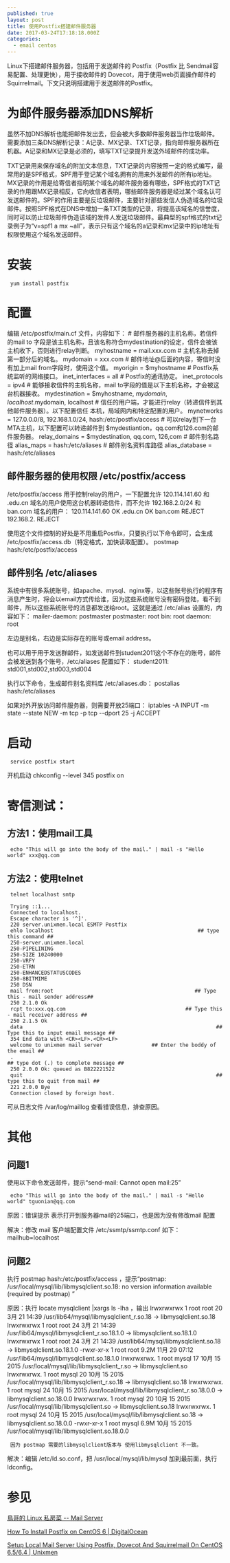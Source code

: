 ```yaml
---
published: true
layout: post
title: 使用Postfix搭建邮件服务器
date: 2017-03-24T17:18:18.000Z
categories:
  - email centos
---
```

Linux下搭建邮件服务器，包括用于发送邮件的 Postfix（Postfix 比 Sendmail容易配置、处理更快），用于接收邮件的 Dovecot，用于使用web页面操作邮件的 Squirrelmail。下文只说明搭建用于发送邮件的Postfix。


# 为邮件服务器添加DNS解析
虽然不加DNS解析也能把邮件发出去，但会被大多数邮件服务器当作垃圾邮件。需要添加三条DNS解析记录：A记录、MX记录、TXT记录，指向邮件服务器所在机器。A记录和MX记录是必须的，填写TXT记录提升发送外域邮件的成功率。

TXT记录用来保存域名的附加文本信息，TXT记录的内容按照一定的格式编写，最常用的是SPF格式，SPF用于登记某个域名拥有的用来外发邮件的所有ip地址。MX记录的作用是给寄信者指明某个域名的邮件服务器有哪些，SPF格式的TXT记录的作用跟MX记录相反，它向收信者表明，哪些邮件服务器是经过某个域名认可发送邮件的。SPF的作用主要是反垃圾邮件，主要针对那些发信人伪造域名的垃圾邮件。按照SPF格式在DNS中增加一条TXT类型的记录，将提高该域名的信誉度，同时可以防止垃圾邮件伪造该域的发件人发送垃圾邮件。最典型的spf格式的txt记录例子为“v=spf1 a mx ~all”，表示只有这个域名的a记录和mx记录中的ip地址有权限使用这个域名发送邮件。

# 安装
     yum install postfix

# 配置
编辑 /etc/postfix/main.cf 文件，内容如下：
     # 邮件服务器的主机名称，若信件的mail to 字段是该主机名称，且该名称符合mydestination的设定，信件会被该主机收下，否则进行relay判断。
     myhostname = mail.xxx.com
     # 主机名称去掉第一部分后的域名。
     mydomain = xxx.com
     # 邮件地址@后面的内容，寄信时没有加上mail from字段时，使用这个值。
     myorigin = $myhostname
     # Postfix系统监听的网络接口。
     inet_interfaces = all
     # Postfix的通讯协定。
     inet_protocols = ipv4
     # 能够接收信件的主机名称，mail to字段的值是以下主机名称，才会被这台机器接收。
     mydestination = $myhostname, $mydomain, localhost.$mydomain, localhost
     # 信任的用户端，才能进行relay（转递信件到其他邮件服务器）。以下配置信任 本机，局域网内和特定配置的用户。
     mynetworks = 127.0.0.0/8, 192.168.1.0/24, hash:/etc/postfix/access
     # 可以relay到下一台MTA主机，以下配置可以转递邮件到 $mydestiantion，qq.com和126.com的邮件服务器。
     relay_domains = $mydestination, qq.com, 126,com
     # 邮件别名路径
     alias_maps = hash:/etc/aliases
     # 邮件别名资料库路径
     alias_database = hash:/etc/aliases

## 邮件服务器的使用权限 /etc/postfix/access
/etc/postfix/access 用于控制relay的用户，一下配置允许 120.114.141.60 和 .edu.cn 域名的用户使用这台机器转递信件，而不允许 192.168.2.0/24 和 ban.com 域名的用户：
     120.114.141.60      OK
     .edu.cn                   OK
     ban.com                 REJECT
     192.168.2.              REJECT

使用这个文件控制的好处是不用重启Postfix，只要执行以下命令即可，会生成 /etc/postfix/access.db（特定格式，加快读取配置）。
     postmap hash:/etc/postfix/access

## 邮件别名 /etc/aliases
系统中有很多系统账号，如apache、mysql、nginx等，以这些账号执行的程序有消息产生时，将会以email方式传给谁，因为这些系统账号没有密码登陆，看不到邮件，所以这些系统账号的消息都发送给root。这就是通过 /etc/alias 设置的，内容如下：
     mailer-daemon: postmaster
     postmaster: root
     bin: root
     daemon: root

左边是别名，右边是实际存在的账号或email address。

也可以用于用于发送群邮件，如发送邮件到student2011这个不存在的账号，邮件会被发送到各个账号，/etc/aliases 配置如下：
     student2011: std001,std002,std003,std004

执行以下命令，生成邮件别名资料库  /etc/aliases.db：
     postalias hash:/etc/aliases

如果对外开放访问邮件服务器，则需要开放25端口：
     iptables -A INPUT -m state --state NEW -m tcp -p tcp --dport 25 -j ACCEPT

# 启动
     service postfix start
开机启动
     chkconfig --level 345 postfix on

# 寄信测试：

## 方法1：使用mail工具
     echo "This will go into the body of the mail." | mail -s "Hello world" xxx@qq.com

## 方法2：使用telnet
     telnet localhost smtp

     Trying ::1...
     Connected to localhost.
     Escape character is '^]'.
     220 server.unixmen.local ESMTP Postfix
     ehlo localhost                                               ## type this command ##
     250-server.unixmen.local
     250-PIPELINING
     250-SIZE 10240000
     250-VRFY
     250-ETRN
     250-ENHANCEDSTATUSCODES
     250-8BITMIME
     250 DSN
     mail from:root                                              ## Type this - mail sender address##
     250 2.1.0 Ok
     rcpt to:xxx.qq.com                                       ## Type this - mail receiver address ##
     250 2.1.5 Ok
     data                                                               ## Type this to input email message ##
     354 End data with <CR><LF>.<CR><LF>
     welcome to unixmen mail server                ## Enter the boddy of the email ##
     .                                                                     ## type dot (.) to complete message ##
     250 2.0.0 Ok: queued as B822221522
     quit                                                               ## type this to quit from mail ##
     221 2.0.0 Bye
     Connection closed by foreign host.
    
可从日志文件 /var/log/maillog 查看错误信息，排查原因。

# 其他
## 问题1
使用以下命令发送邮件，提示“send-mail: Cannot open mail:25”

     echo "This will go into the body of the mail." | mail -s "Hello world" tguonian@qq.com
原因：错误提示 表示打开到服务器mail的25端口，也是因为没有修改mail 配置

解决：修改 mail 客户端配置文件 /etc/ssmtp/ssmtp.conf 如下：
     mailhub=localhost
 
## 问题2
执行  postmap hash:/etc/postfix/access ，提示“postmap: /usr/local/mysql/lib/libmysqlclient.so.18: no version information available (required by postmap) ”

原因：执行 locate mysqlclient |xargs ls -lha ，输出
     lrwxrwxrwx  1 root root    20 3月  21 14:39 /usr/lib64/mysql/libmysqlclient_r.so.18 -> libmysqlclient.so.18
     lrwxrwxrwx  1 root root    24 3月  21 14:39 /usr/lib64/mysql/libmysqlclient_r.so.18.1.0 -> libmysqlclient.so.18.1.0
     lrwxrwxrwx  1 root root    24 3月  21 14:39 /usr/lib64/mysql/libmysqlclient.so.18 -> libmysqlclient.so.18.1.0
     -rwxr-xr-x  1 root root  9.2M 11月 29 07:12 /usr/lib64/mysql/libmysqlclient.so.18.1.0
     lrwxrwxrwx. 1 root mysql   17 10月 15 2015 /usr/local/mysql/lib/libmysqlclient_r.so -> libmysqlclient.so
     lrwxrwxrwx. 1 root mysql   20 10月 15 2015 /usr/local/mysql/lib/libmysqlclient_r.so.18 -> libmysqlclient.so.18
     lrwxrwxrwx. 1 root mysql   24 10月 15 2015 /usr/local/mysql/lib/libmysqlclient_r.so.18.0.0 -> libmysqlclient.so.18.0.0
     lrwxrwxrwx. 1 root mysql   20 10月 15 2015 /usr/local/mysql/lib/libmysqlclient.so -> libmysqlclient.so.18
     lrwxrwxrwx. 1 root mysql   24 10月 15 2015 /usr/local/mysql/lib/libmysqlclient.so.18 -> libmysqlclient.so.18.0.0
     -rwxr-xr-x  1 root mysql 6.9M 10月 15 2015 /usr/local/mysql/lib/libmysqlclient.so.18.0.0

     因为 postmap 需要的libmysqlclient版本与 使用libmysqlclient 不一致。

解决：编辑 /etc/ld.so.conf，把 /usr/local/mysql/lib/mysql 加到最前面，执行 ldconfig。

# 参见
[鳥哥的 Linux 私房菜 -- Mail Server](http://linux.vbird.org/linux_server/0380mail.php#postfix)

[How To Install Postfix on CentOS 6 | DigitalOcean](https://www.digitalocean.com/community/tutorials/how-to-install-postfix-on-centos-6)

[Setup Local Mail Server Using Postfix, Dovecot And Squirrelmail On CentOS 6.5/6.4 | Unixmen](https://www.unixmen.com/install-postfix-mail-server-with-dovecot-and-squirrelmail-on-centos-6-4/)
